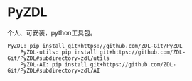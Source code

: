 # PyZDL
个人、可安装，python工具包。

    PyZDL: pip install git+https://github.com/ZDL-Git/PyZDL
        PyZDL-utils: pip install git+https://github.com/ZDL-Git/PyZDL#subdirectory=zdl/utils
        PyZDL-AI: pip install git+https://github.com/ZDL-Git/PyZDL#subdirectory=zdl/AI
